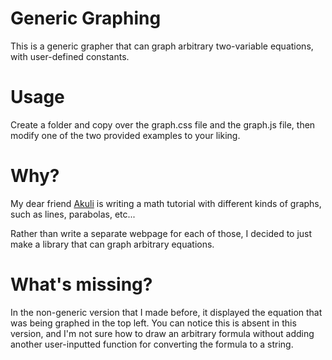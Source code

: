 # Generic Graphing

This is a generic grapher that can graph arbitrary two-variable equations, with
user-defined constants.

# Usage

Create a folder and copy over the graph.css file and the graph.js file, then
modify one of the two provided examples to your liking.

# Why?

My dear friend [Akuli](https://github.com/Akuli) is writing a math tutorial
with different kinds of graphs, such as lines, parabolas, etc...

Rather than write a separate webpage for each of those, I decided to just make
a library that can graph arbitrary equations.

# What's missing?

In the non-generic version that I made before, it displayed the equation that
was being graphed in the top left. You can notice this is absent in this
version, and I'm not sure how to draw an arbitrary formula without adding
another user-inputted function for converting the formula to a string.
